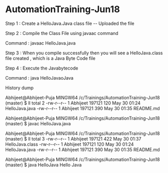 # AutomationTraining-Jun18

Step 1 : Create a HelloJava.Java class file -- Uploaded the file 

Step 2 : Compile the Class File using javaac command

Command :
  javaac HelloJava.java

Step 3 : When you compile successfully then you will see a HelloJava.class file created , which is a Java Byte Code file
 
Step 4 : Execute the Javabytecode
 
 Command : 
  java HelloJavaoJava
  

History dump

Abhijeet@Abhijeet-Puja MINGW64 /c/Trainings/AutomationTraining-Jun18 (master)
$ ll
total 2
-rw-r--r-- 1 Abhijeet 197121 120 May 30 01:24 HelloJava.java
-rw-r--r-- 1 Abhijeet 197121 390 May 30 01:35 README.md

Abhijeet@Abhijeet-Puja MINGW64 /c/Trainings/AutomationTraining-Jun18 (master)
$ javac HelloJava.java

Abhijeet@Abhijeet-Puja MINGW64 /c/Trainings/AutomationTraining-Jun18 (master)
$ ll
total 3
-rw-r--r-- 1 Abhijeet 197121 422 May 30 01:37 HelloJava.class
-rw-r--r-- 1 Abhijeet 197121 120 May 30 01:24 HelloJava.java
-rw-r--r-- 1 Abhijeet 197121 390 May 30 01:35 README.md

Abhijeet@Abhijeet-Puja MINGW64 /c/Trainings/AutomationTraining-Jun18 (master)
$ java HelloJava
Hello Java
